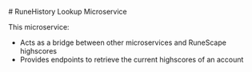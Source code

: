 # RuneHistory Lookup Microservice

This microservice:
* Acts as a bridge between other microservices and RuneScape highscores
* Provides endpoints to retrieve the current highscores of an account
